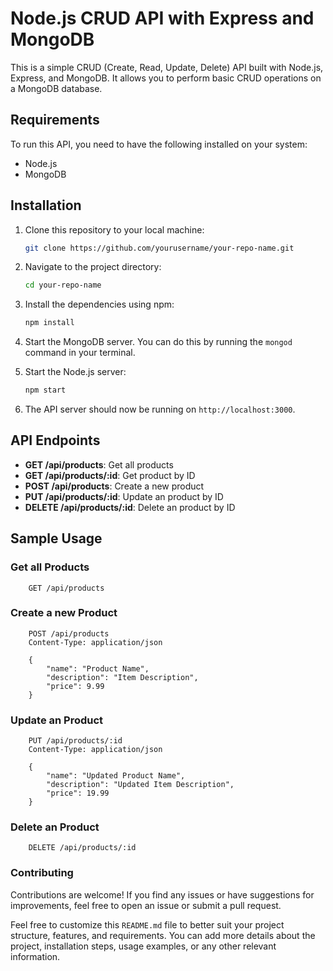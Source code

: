 # Node.js CRUD API with Express and MongoDB

This is a simple CRUD (Create, Read, Update, Delete) API built with Node.js, Express, and MongoDB. It allows you to perform basic CRUD operations on a MongoDB database.

## Requirements

To run this API, you need to have the following installed on your system:

- Node.js
- MongoDB

## Installation

1. Clone this repository to your local machine:

    ```bash
    git clone https://github.com/yourusername/your-repo-name.git
    ```

2. Navigate to the project directory:

    ```bash
    cd your-repo-name
    ```

3. Install the dependencies using npm:

    ```bash
    npm install
    ```

4. Start the MongoDB server. You can do this by running the `mongod` command in your terminal.

5. Start the Node.js server:

    ```bash
    npm start
    ```

6. The API server should now be running on `http://localhost:3000`.

## API Endpoints

- **GET /api/products**: Get all products
- **GET /api/products/:id**: Get product by ID
- **POST /api/products**: Create a new product
- **PUT /api/products/:id**: Update an product by ID
- **DELETE /api/products/:id**: Delete an product by ID

## Sample Usage

### Get all Products

```http
    GET /api/products
```

### Create a new Product

```http
    POST /api/products
    Content-Type: application/json

    {
        "name": "Product Name",
        "description": "Item Description",
        "price": 9.99
    }
```

### Update an Product

```http
    PUT /api/products/:id
    Content-Type: application/json

    {
        "name": "Updated Product Name",
        "description": "Updated Item Description",
        "price": 19.99
    }
```

### Delete an Product

```http
    DELETE /api/products/:id
```

### Contributing

Contributions are welcome! If you find any issues or have suggestions for improvements, feel free to open an issue or submit a pull request.


Feel free to customize this `README.md` file to better suit your project structure, features, and requirements. You can add more details about the project, installation steps, usage examples, or any other relevant information.


